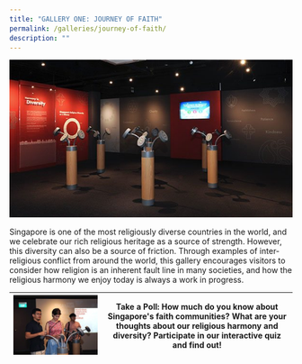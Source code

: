 ```yaml
---
title: "GALLERY ONE: JOURNEY OF FAITH"
permalink: /galleries/journey-of-faith/
description: ""
---
```

![GALLERY ONE: JOURNEY OF FAITH](/images/G1_1.jpg)

Singapore is one of the most religiously diverse countries in the world, and we celebrate our rich religious heritage as a source of strength. However, this diversity can also be a source of friction. Through examples of inter-religious conflict from around the world, this gallery encourages visitors to consider how religion is an inherent fault line in many societies, and how the religious harmony we enjoy today is always a work in progress.


| <div style="width: 150px;">![Gallery 1 Highlights](/images/G1_highlights.jpg)</div> | Take a Poll: How much do you know about Singapore's faith communities? What are your thoughts about our religious harmony and diversity? Participate in our interactive quiz and find out! |
| -------- | -------- |